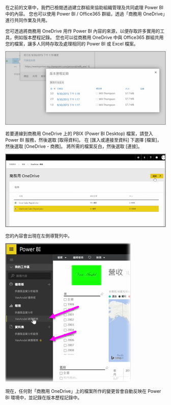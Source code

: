 在之前的文章中，我們已檢閱透過建立群組來協助組織管理及共同處理 Power BI 中的內容。 您也可以使用 Power BI / Office365 群組，透過「商務用 OneDrive」進行共同作業及共用。

您可透過將商務用 OneDrive 用作 Power BI 內容的來源，以便存取許多實用的工具，例如版本歷程記錄。 您也可以從商務用 OneDrive 中與 Office365 群組共用您的檔案，讓多人同時存取及處理相同的 Power BI 或 Excel 檔案。

![](media/6-4a-integrate-onedrive-for-business/6-4a_1.png)

若要連線到商務用 OneDrive 上的 PBIX (Power BI Desktop) 檔案，請登入 Power BI 服務，然後選取 [取得資料]。 在 [匯入或連接至資料] 下選擇 [檔案]，然後選取 [OneDrive - 商務]。 將所需的檔案反白，然後選取 [連接]。

![](media/6-4a-integrate-onedrive-for-business/6-4a_2.png)

您的內容會出現在左側導覽列中。

![](media/6-4a-integrate-onedrive-for-business/6-4a_3.png)

現在，任何對「商務用 OneDrive」上的檔案所作的變更皆會自動反映在 Power BI 環境中，並記錄在版本歷程記錄中。

